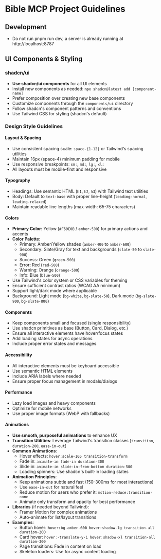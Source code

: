 # Bible MCP Project Guidelines

## Development
- Do not run pnpm run dev, a server is already running at http://localhost:8787

## UI Components & Styling

### shadcn/ui
- **Use shadcn/ui components** for all UI elements
- Install new components as needed: `npx shadcn@latest add [component-name]`
- Prefer composition over creating new base components
- Customize components through the `components/ui` directory
- Follow shadcn's component patterns and conventions
- Use Tailwind CSS for styling (shadcn's default)

### Design Style Guidelines

#### Layout & Spacing
- Use consistent spacing scale: `space-{1-12}` or Tailwind's spacing utilities
- Maintain 16px (space-4) minimum padding for mobile
- Use responsive breakpoints: `sm:`, `md:`, `lg:`, `xl:`
- All layouts must be mobile-first and responsive

#### Typography
- Headings: Use semantic HTML (`h1`, `h2`, `h3`) with Tailwind text utilities
- Body: Default to `text-base` with proper line-height (`leading-normal`, `leading-relaxed`)
- Maintain readable line lengths (max-width: 65-75 characters)

#### Colors
- **Primary Color**: Yellow (`#F59E0B` / `amber-500`) for primary actions and accents
- **Color Palette**:
  - Primary: Amber/Yellow shades (`amber-400` to `amber-600`)
  - Secondary: Slate/Gray for text and backgrounds (`slate-50` to `slate-900`)
  - Success: Green (`green-500`)
  - Error: Red (`red-500`)
  - Warning: Orange (`orange-500`)
  - Info: Blue (`blue-500`)
- Use Tailwind's color system or CSS variables for theming
- Ensure sufficient contrast ratios (WCAG AA minimum)
- Support light/dark mode where applicable
- Background: Light mode (`bg-white`, `bg-slate-50`), Dark mode (`bg-slate-900`, `bg-slate-800`)

#### Components
- Keep components small and focused (single responsibility)
- Use shadcn primitives as base (Button, Card, Dialog, etc.)
- Ensure all interactive elements have hover/focus states
- Add loading states for async operations
- Include proper error states and messages

#### Accessibility
- All interactive elements must be keyboard accessible
- Use semantic HTML elements
- Include ARIA labels where needed
- Ensure proper focus management in modals/dialogs

#### Performance
- Lazy load images and heavy components
- Optimize for mobile networks
- Use proper image formats (WebP with fallbacks)

#### Animations
- **Use smooth, purposeful animations** to enhance UX
- **Transition Utilities**: Leverage Tailwind's transition classes (`transition`, `duration-200`, `ease-in-out`)
- **Common Animations**:
  - Hover effects: `hover:scale-105 transition-transform`
  - Fade in: `animate-in fade-in duration-300`
  - Slide in: `animate-in slide-in-from-bottom duration-500`
  - Loading spinners: Use shadcn's built-in loading states
- **Animation Principles**:
  - Keep animations subtle and fast (150-300ms for most interactions)
  - Use `ease-in-out` for natural feel
  - Reduce motion for users who prefer it: `motion-reduce:transition-none`
  - Animate only transform and opacity for best performance
- **Libraries** (if needed beyond Tailwind):
  - Framer Motion for complex animations
  - Auto-animate for list/layout transitions
- **Examples**:
  - Button hover: `hover:bg-amber-600 hover:shadow-lg transition-all duration-200`
  - Card hover: `hover:-translate-y-1 hover:shadow-xl transition-all duration-300`
  - Page transitions: Fade in content on load
  - Skeleton loaders: Use for async content loading
